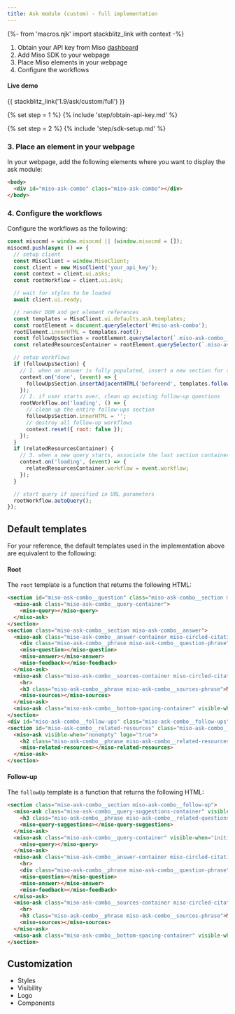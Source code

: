 ```yaml
---
title: Ask module (custom) - full implementation
---
```


{%- from 'macros.njk' import stackblitz_link with context -%}

1. Obtain your API key from Miso [dashboard](https://dojo.askmiso.com/)
2. Add Miso SDK to your webpage
3. Place Miso elements in your webpage
4. Configure the workflows

#### Live demo

{{ stackblitz_link('1.9/ask/custom/full') }}

{% set step = 1 %}
{% include 'step/obtain-api-key.md' %}

{% set step = 2 %}
{% include 'step/sdk-setup.md' %}

### 3. Place an element in your webpage

In your webpage, add the following elements where you want to display the ask module:

```html
<body>
  <div id="miso-ask-combo" class="miso-ask-combo"></div>
</body>
```

### 4. Configure the workflows

Configure the workflows as the following:

```js
const misocmd = window.misocmd || (window.misocmd = []);
misocmd.push(async () => {
  // setup client
  const MisoClient = window.MisoClient;
  const client = new MisoClient('your_api_key');
  const context = client.ui.asks;
  const rootWorkflow = client.ui.ask;

  // wait for styles to be loaded
  await client.ui.ready;

  // render DOM and get element references
  const templates = MisoClient.ui.defaults.ask.templates;
  const rootElement = document.querySelector('#miso-ask-combo');
  rootElement.innerHTML = templates.root();
  const followUpsSection = rootElement.querySelector(`.miso-ask-combo__follow-ups`);
  const relatedResourcesContainer = rootElement.querySelector(`.miso-ask-combo__related-resources miso-ask`);

  // setup workflows
  if (followUpsSection) {
    // 1. when an answer is fully populated, insert a new section for the follow-up question
    context.on('done', (event) => {
      followUpsSection.insertAdjacentHTML('beforeend', templates.followUp({ parentQuestionId: event.workflow.questionId }));
    });
    // 2. if user starts over, clean up existing follow-up questions
    rootWorkflow.on('loading', () => {
      // clean up the entire follow-ups section
      followUpsSection.innerHTML = '';
      // destroy all follow-up workflows
      context.reset({ root: false });
    });
  }
  if (relatedResourcesContainer) {
    // 3. when a new query starts, associate the last section container (for related resources) to that workflow
    context.on('loading', (event) => {
      relatedResourcesContainer.workflow = event.workflow;
    });
  }

  // start query if specified in URL parameters
  rootWorkflow.autoQuery();
});
```

## Default templates

For your reference, the default templates used in the implementation above are equivalent to the following:

#### Root

The `root` template is a function that returns the following HTML:

```html
<section id="miso-ask-combo__question" class="miso-ask-combo__section miso-ask-combo__question">
  <miso-ask class="miso-ask-combo__query-container">
    <miso-query></miso-query>
  </miso-ask>
</section>
<section class="miso-ask-combo__section miso-ask-combo__answer">
  <miso-ask class="miso-ask-combo__answer-container miso-circled-citation-index" logo="false" visible-when="ready">
    <div class="miso-ask-combo__phrase miso-ask-combo__question-phrase">You asked...</div>
    <miso-question></miso-question>
    <miso-answer></miso-answer>
    <miso-feedback></miso-feedback>
  </miso-ask>
  <miso-ask class="miso-ask-combo__sources-container miso-circled-citation-index" logo="false" visible-when="nonempty">
    <hr>
    <h3 class="miso-ask-combo__phrase miso-ask-combo__sources-phrase">My reply is based on the following</h3>
    <miso-sources></miso-sources>
  </miso-ask>
  <miso-ask class="miso-ask-combo__bottom-spacing-container" visible-when="ongoing"></miso-ask>
</section>
<div id="miso-ask-combo__follow-ups" class="miso-ask-combo__follow-ups"></div>
<section id="miso-ask-combo__related-resources" class="miso-ask-combo__section miso-ask-combo__related-resources">
  <miso-ask visible-when="nonempty" logo="true">
    <h2 class="miso-ask-combo__phrase miso-ask-combo__related-resources-phrase">Go beyond, and learn more about this topic</h2>
    <miso-related-resources></miso-related-resources>
  </miso-ask>
</section>
```

#### Follow-up

The `followUp` template is a function that returns the following HTML:

```html
<section class="miso-ask-combo__section miso-ask-combo__follow-up">
  <miso-ask class="miso-ask-combo__query-suggestions-container" visible-when="initial+nonempty" parent-question-id="${parentQuestionId}">
    <h3 class="miso-ask-combo__phrase miso-ask-combo__related-questions-phrase">Related questions you can explore</h3>
    <miso-query-suggestions></miso-query-suggestions>
  </miso-ask>
  <miso-ask class="miso-ask-combo__query-container" visible-when="initial loading" parent-question-id="${parentQuestionId}">
    <miso-query></miso-query>
  </miso-ask>
  <miso-ask class="miso-ask-combo__answer-container miso-circled-citation-index" logo="false" visible-when="ready" parent-question-id="${parentQuestionId}">
    <hr>
    <div class="miso-ask-combo__phrase miso-ask-combo__question-phrase">You asked...</div>
    <miso-question></miso-question>
    <miso-answer></miso-answer>
    <miso-feedback></miso-feedback>
  </miso-ask>
  <miso-ask class="miso-ask-combo__sources-container miso-circled-citation-index" logo="false" visible-when="nonempty" parent-question-id="${parentQuestionId}">
    <hr>
    <h3 class="miso-ask-combo__phrase miso-ask-combo__sources-phrase">My reply is based on the following</h3>
    <miso-sources></miso-sources>
  </miso-ask>
  <miso-ask class="miso-ask-combo__bottom-spacing-container" visible-when="ongoing" parent-question-id="${parentQuestionId}"></miso-ask>
</section>
```

## Customization

* Styles
* Visibility
* Logo
* Components
